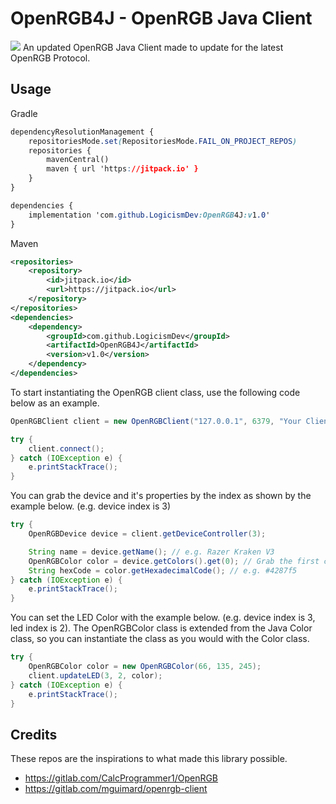 # OpenRGB4J - OpenRGB Java Client
[![](https://jitpack.io/v/LogicismDev/OpenRGB4J.svg)](https://jitpack.io/#LogicismDev/OpenRGB4J)
An updated OpenRGB Java Client made to update for the latest OpenRGB Protocol.

## Usage
Gradle
```css
dependencyResolutionManagement {
	repositoriesMode.set(RepositoriesMode.FAIL_ON_PROJECT_REPOS)
	repositories {
		mavenCentral()
		maven { url 'https://jitpack.io' }
	}
}

dependencies {
    implementation 'com.github.LogicismDev:OpenRGB4J:v1.0'
}
```

Maven
```xml
<repositories>
    <repository>
        <id>jitpack.io</id>
        <url>https://jitpack.io</url>
    </repository>
</repositories>
<dependencies>
    <dependency>
        <groupId>com.github.LogicismDev</groupId>
        <artifactId>OpenRGB4J</artifactId>
        <version>v1.0</version>
    </dependency>
</dependencies>
```

To start instantiating the OpenRGB client class, use the following code below as an example.

```java
OpenRGBClient client = new OpenRGBClient("127.0.0.1", 6379, "Your Client Name");

try {
	client.connect();
} catch (IOException e) {
	e.printStackTrace();
}
```

You can grab the device and it's properties by the index as shown by the example below. (e.g. device index is 3)
```java
try {
	OpenRGBDevice device = client.getDeviceController(3);

	String name = device.getName(); // e.g. Razer Kraken V3
	OpenRGBColor color = device.getColors().get(0); // Grab the first color of the device
	String hexCode = color.getHexadecimalCode(); // e.g. #4287f5
} catch (IOException e) {
	e.printStackTrace();
}
```

You can set the LED Color with the example below. (e.g. device index is 3, led index is 2). The OpenRGBColor class is extended from the Java Color class, so you can instantiate the class as you would with the Color class.
```java
try {
	OpenRGBColor color = new OpenRGBColor(66, 135, 245);
	client.updateLED(3, 2, color);
} catch (IOException e) {
	e.printStackTrace();
}
```

## Credits
These repos are the inspirations to what made this library possible.
- https://gitlab.com/CalcProgrammer1/OpenRGB
- https://gitlab.com/mguimard/openrgb-client
